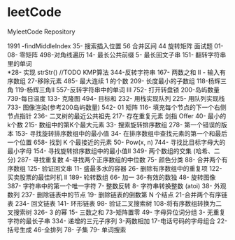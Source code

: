 # leetCode
MyleetCode Repository


1991 -findMiddleIndex
35- 搜索插入位置
56 合并区间
44 旋转矩阵
面试题 01-08- 零矩阵
498-对角线遍历
14- 最长公共前缀
5- 最长回文子串
151- 翻转字符串里的单词  
*28- 实现 strStr()  //TODO KMP算法
344-反转字符串
167- 两数之和 II - 输入有序数组
27-移除元素
485- 最大连续 1 的个数
209- 长度最小的子数组
118-杨辉三角
119-杨辉三角II
557-反转字符串中的单词 III
752- 打开转盘锁
200-岛屿数量
739-每日温度
133- 克隆图
494- 目标和
232- 用栈实现队列
225- 用队列实现栈
733- 图像渲染(参考200岛屿数量)
542- 01 矩阵
116- 填充每个节点的下一个右侧节点指针
236- 二叉树的最近公共祖先
217- 存在重复元素
剑指 Offer 40- 最小的k个数
215- 数组中的第K个最大元素
33- 搜索旋转排序数组
278- 第一个错误的版本
153- 寻找旋转排序数组中的最小值
34- 在排序数组中查找元素的第一个和最后一个位置
658- 找到 K 个最接近的元素
50- Pow(x, n)
744- 寻找比目标字母大的最小字母
154- 寻找旋转排序数组中的最小值II
349- 两个数组的交集 (哈希、二分)
287- 寻找重复数
4-寻找两个正序数组的中位数
75- 颜色分类
88- 合并两个有序数组
125- 验证回文串
11- 盛最多水的容器
26- 删除有序数组中的重复项
122- 买卖股票的最佳时机 II
189- 轮转数组
66- 加一
36-有效的数独
48- 旋转图像
387- 字符串中的第一个唯一字符
7- 整数反转
8- 字符串转换整数 (atoi)
38- 外观数列
237- 删除链表中的节点
19- 删除链表的倒数第 N 个结点
21-合并两个有序链表
234- 回文链表
141- 环形链表
98- 验证二叉搜索树
108-将有序数组转换为二叉搜索树
326- 3 的幂
15- 三数之和
73-矩阵置零
49- 字母异位词分组
3- 无重复字符的最长子串
334- 递增的三元子序列
3-两数相加
17-电话号码的字母组合
22- 括号生成
46-全排列
78- 子集
79- 单词搜索